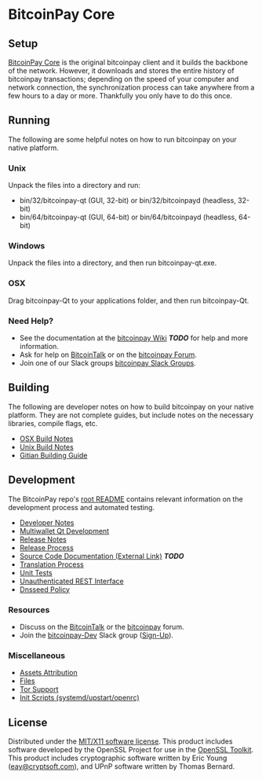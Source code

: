 BitcoinPay Core
=====================

Setup
---------------------
[BitcoinPay Core](http://bitcoinpay.org/wallet) is the original bitcoinpay client and it builds the backbone of the network. However, it downloads and stores the entire history of bitcoinpay transactions; depending on the speed of your computer and network connection, the synchronization process can take anywhere from a few hours to a day or more. Thankfully you only have to do this once.

Running
---------------------
The following are some helpful notes on how to run bitcoinpay on your native platform.

### Unix

Unpack the files into a directory and run:

- bin/32/bitcoinpay-qt (GUI, 32-bit) or bin/32/bitcoinpayd (headless, 32-bit)
- bin/64/bitcoinpay-qt (GUI, 64-bit) or bin/64/bitcoinpayd (headless, 64-bit)

### Windows

Unpack the files into a directory, and then run bitcoinpay-qt.exe.

### OSX

Drag bitcoinpay-Qt to your applications folder, and then run bitcoinpay-Qt.

### Need Help?

* See the documentation at the [bitcoinpay Wiki](https://en.bitcoin.it/wiki/Main_Page) ***TODO***
for help and more information.
* Ask for help on [BitcoinTalk](https://bitcointalk.org/index.php?topic=1262920.0) or on the [bitcoinpay Forum](http://forum.bitcoinpay.org/).
* Join one of our Slack groups [bitcoinpay Slack Groups](https://bitcoinpay.org/slack-logins/).

Building
---------------------
The following are developer notes on how to build bitcoinpay on your native platform. They are not complete guides, but include notes on the necessary libraries, compile flags, etc.

- [OSX Build Notes](build-osx.md)
- [Unix Build Notes](build-unix.md)
- [Gitian Building Guide](gitian-building.md)

Development
---------------------
The BitcoinPay repo's [root README](https://github.com/bitcoinpay-Project/bitcoinpay/blob/master/README.md) contains relevant information on the development process and automated testing.

- [Developer Notes](developer-notes.md)
- [Multiwallet Qt Development](multiwallet-qt.md)
- [Release Notes](release-notes.md)
- [Release Process](release-process.md)
- [Source Code Documentation (External Link)](https://dev.visucore.com/bitcoin/doxygen/) ***TODO***
- [Translation Process](translation_process.md)
- [Unit Tests](unit-tests.md)
- [Unauthenticated REST Interface](REST-interface.md)
- [Dnsseed Policy](dnsseed-policy.md)

### Resources

* Discuss on the [BitcoinTalk](https://bitcointalk.org/index.php?topic=1262920.0) or the [bitcoinpay](http://forum.bitcoinpay.org/) forum.
* Join the [bitcoinpay-Dev](https://bitcoinpay-dev.slack.com/) Slack group ([Sign-Up](https://bitcoinpay-dev.herokuapp.com/)).

### Miscellaneous
- [Assets Attribution](assets-attribution.md)
- [Files](files.md)
- [Tor Support](tor.md)
- [Init Scripts (systemd/upstart/openrc)](init.md)

License
---------------------
Distributed under the [MIT/X11 software license](http://www.opensource.org/licenses/mit-license.php).
This product includes software developed by the OpenSSL Project for use in the [OpenSSL Toolkit](https://www.openssl.org/). This product includes
cryptographic software written by Eric Young ([eay@cryptsoft.com](mailto:eay@cryptsoft.com)), and UPnP software written by Thomas Bernard.
